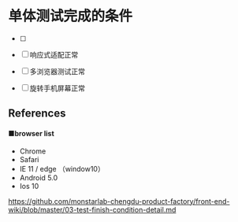 # 单体测试完成的条件

- [ ] 
- [ ] 响应式适配正常
- [ ] 多浏览器测试正常
- [ ] 旋转手机屏幕正常



## References

#### ■browser list
+ Chrome 
+ Safari
+ IE 11 / edge  （window10）
+ Android 5.0
+ Ios 10



https://github.com/monstarlab-chengdu-product-factory/front-end-wiki/blob/master/03-test-finish-condition-detail.md
